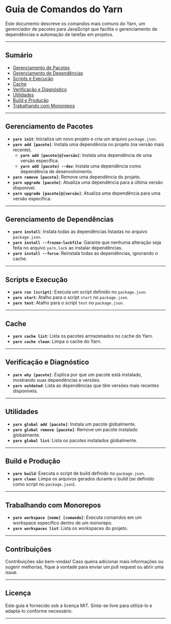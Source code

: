 # Guia de Comandos do Yarn

Este documento descreve os comandos mais comuns do Yarn, um gerenciador de pacotes para JavaScript que facilita o gerenciamento de dependências e automação de tarefas em projetos.

---

## Sumário
- [Gerenciamento de Pacotes](#gerenciamento-de-pacotes)
- [Gerenciamento de Dependências](#gerenciamento-de-dependências)
- [Scripts e Execução](#scripts-e-execução)
- [Cache](#cache)
- [Verificação e Diagnóstico](#verificação-e-diagnóstico)
- [Utilidades](#utilidades)
- [Build e Produção](#build-e-produção)
- [Trabalhando com Monorepos](#trabalhando-com-monorepos)

---

## Gerenciamento de Pacotes

- **`yarn init`**: Inicializa um novo projeto e cria um arquivo `package.json`.
- **`yarn add [pacote]`**: Instala uma dependência no projeto (na versão mais recente).
  - **`yarn add [pacote]@[versão]`**: Instala uma dependência de uma versão específica.
  - **`yarn add [pacote] --dev`**: Instala uma dependência como dependência de desenvolvimento.
- **`yarn remove [pacote]`**: Remove uma dependência do projeto.
- **`yarn upgrade [pacote]`**: Atualiza uma dependência para a última versão disponível.
- **`yarn upgrade [pacote]@[versão]`**: Atualiza uma dependência para uma versão específica.

---

## Gerenciamento de Dependências

- **`yarn install`**: Instala todas as dependências listadas no arquivo `package.json`.
- **`yarn install --frozen-lockfile`**: Garante que nenhuma alteração seja feita no arquivo `yarn.lock` ao instalar dependências.
- **`yarn install --force`**: Reinstala todas as dependências, ignorando o cache.

---

## Scripts e Execução

- **`yarn run [script]`**: Executa um script definido no `package.json`.
- **`yarn start`**: Atalho para o script `start` no `package.json`.
- **`yarn test`**: Atalho para o script `test` no `package.json`.

---

## Cache

- **`yarn cache list`**: Lista os pacotes armazenados no cache do Yarn.
- **`yarn cache clean`**: Limpa o cache do Yarn.

---

## Verificação e Diagnóstico

- **`yarn why [pacote]`**: Explica por que um pacote está instalado, mostrando suas dependências e versões.
- **`yarn outdated`**: Lista as dependências que têm versões mais recentes disponíveis.

---

## Utilidades

- **`yarn global add [pacote]`**: Instala um pacote globalmente.
- **`yarn global remove [pacote]`**: Remove um pacote instalado globalmente.
- **`yarn global list`**: Lista os pacotes instalados globalmente.

---

## Build e Produção

- **`yarn build`**: Executa o script de build definido no `package.json`.
- **`yarn clean`**: Limpa os arquivos gerados durante o build (se definido como script no `package.json`).

---

## Trabalhando com Monorepos

- **`yarn workspace [nome] [comando]`**: Executa comandos em um workspace específico dentro de um monorepo.
- **`yarn workspaces list`**: Lista os workspaces do projeto.

---

## Contribuições

Contribuições são bem-vindas! Caso queira adicionar mais informações ou sugerir melhorias, fique à vontade para enviar um pull request ou abrir uma issue.

---

## Licença

Este guia é fornecido sob a licença MIT. Sinta-se livre para utilizá-lo e adaptá-lo conforme necessário.

---
